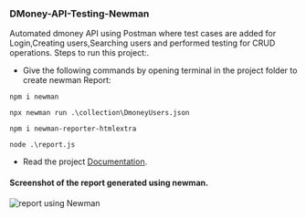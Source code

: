 ### DMoney-API-Testing-Newman
Automated dmoney API using Postman where test cases are added for Login,Creating users,Searching users and performed testing for CRUD operations.
 Steps to run this project:.
 - Give the following commands by opening terminal in the project folder to create newman Report:
 ```
 npm i newman
 ```
 ```
 npx newman run .\collection\DmoneyUsers.json
```
```
npm i newman-reporter-htmlextra
```
```
node .\report.js
```
 - Read the project [Documentation](https://documenter.getpostman.com/view/21091753/2s93CHuEyq).

#### Screenshot of the report generated using newman.

![report using Newman](https://user-images.githubusercontent.com/59876702/222578207-f6f954da-1780-4bfb-8bd1-009e5835e4b9.PNG)
